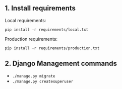 ## 1. Install requirements

Local requirements:

    pip install -r requirements/local.txt

Production requirements:

    pip install -r requirements/production.txt

## 2. Django Management commands

* ``./manage.py migrate``
* ``./manage.py createsuperuser``
